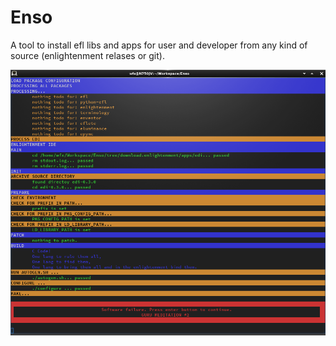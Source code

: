 # Enso
A tool to install efl libs and apps for user and developer from any kind of source (enlightenment relases or git).  

![Screenshot](https://github.com/wfx/enso/blob/master/screenshot.png)
